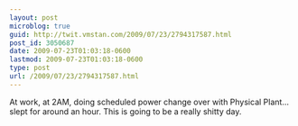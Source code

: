 ```yaml
---
layout: post
microblog: true
guid: http://twit.vmstan.com/2009/07/23/2794317587.html
post_id: 3050687
date: 2009-07-23T01:03:18-0600
lastmod: 2009-07-23T01:03:18-0600
type: post
url: /2009/07/23/2794317587.html
---
```

At work, at 2AM, doing scheduled power change over with Physical Plant... slept for around an hour. This is going to be a really shitty day.

